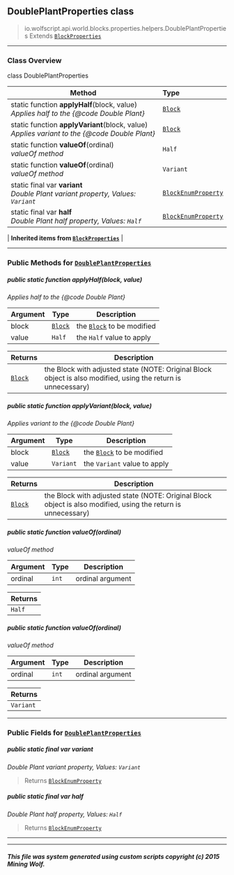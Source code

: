 ## DoublePlantProperties __class__

>io.wolfscript.api.world.blocks.properties.helpers.DoublePlantProperties
>Extends [`BlockProperties`](BlockProperties.md)

---

### Class Overview

class DoublePlantProperties

Method | Type   
--- | :--- 
static function __applyHalf__(block, value) <br> _Applies half to the {@code Double Plant}_ | [`Block`](../../Block.md)
static function __applyVariant__(block, value) <br> _Applies variant to the {@code Double Plant}_ | [`Block`](../../Block.md)
static function __valueOf__(ordinal) <br> _valueOf method_ | `Half`
static function __valueOf__(ordinal) <br> _valueOf method_ | `Variant`
static final var __variant__ <br> _Double Plant variant property, Values: `Variant`_ | [`BlockEnumProperty`](../BlockEnumProperty.md)
static final var __half__ <br> _Double Plant half property, Values: `Half`_ | [`BlockEnumProperty`](../BlockEnumProperty.md)
 |
__Inherited items from [`BlockProperties`](BlockProperties.md)__ |





---


### Public Methods for [`DoublePlantProperties`](DoublePlantProperties.md)

##### <a id='applyhalf'></a>public static function __applyHalf__(block, value)

_Applies half to the {@code Double Plant}_

Argument | Type | Description  
--- | --- | --- 
block | [`Block`](../../Block.md) | the [`Block`](../../Block.md) to be modified
value | `Half` | the `Half` value to apply

Returns | Description
--- | --- 
[`Block`](../../Block.md) | the Block with adjusted state (NOTE: Original Block object is also modified, using the return is unnecessary)


##### <a id='applyvariant'></a>public static function __applyVariant__(block, value)

_Applies variant to the {@code Double Plant}_

Argument | Type | Description  
--- | --- | --- 
block | [`Block`](../../Block.md) | the [`Block`](../../Block.md) to be modified
value | `Variant` | the `Variant` value to apply

Returns | Description
--- | --- 
[`Block`](../../Block.md) | the Block with adjusted state (NOTE: Original Block object is also modified, using the return is unnecessary)


##### <a id='valueof'></a>public static function __valueOf__(ordinal)

_valueOf method_

Argument | Type | Description  
--- | --- | --- 
ordinal | `int` | ordinal argument

Returns | 
--- | 
`Half` |


##### <a id='valueof'></a>public static function __valueOf__(ordinal)

_valueOf method_

Argument | Type | Description  
--- | --- | --- 
ordinal | `int` | ordinal argument

Returns | 
--- | 
`Variant` |


---

### Public Fields for [`DoublePlantProperties`](DoublePlantProperties.md)

##### <a id='variant'></a>public static final var __variant__

_Double Plant variant property, Values: `Variant`_

>Returns
>  [`BlockEnumProperty`](../BlockEnumProperty.md)

##### <a id='half'></a>public static final var __half__

_Double Plant half property, Values: `Half`_

>Returns
>  [`BlockEnumProperty`](../BlockEnumProperty.md)

---


---


##### This file was system generated using custom scripts copyright (c) 2015 Mining Wolf.
	

